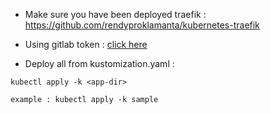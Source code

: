 - Make sure you have been deployed traefik :
https://github.com/rendyproklamanta/kubernetes-traefik

- Using gitlab token : [click here](gitlab-token.md)

- Deploy all from kustomization.yaml :
```
kubectl apply -k <app-dir>

example : kubectl apply -k sample
```